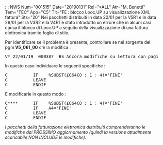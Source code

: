  :  : NWS Num="001515" Date="20190131" Rel="*ALL" Atr="M. Benetti" Tem="TEC" App="C5" Tit="FE :  blocco Looc.UP su visualizzazione XML fattura" Sts="20"
Nei pacchetti distribuiti in data 22/01 per la V5R1 e in data 28/01 per la V3R2 e la V4R1 è stato introdotto un errore che in alcuni casi causa il blocco di Looc.UP a seguito della visualizzazione
di una fattura elettronica tramite foglio di stile.

Per identificare se il problema è presente, controllare se nel sorgente del pgm <b>V5_061_00</b> c'è la modifica : 
<pre>
V* 22/01/19  000387  BS Ancora modifiche su lettura con paginazione
</pre>

In questo caso individuare le seguenti specifiche : 
<pre>
C          IF    %SUBST(£G64CO : 1 : 4)='FINE'
C          LEAVE
C          ENDIF
</pre>

E modificarle in questo modo : 

<pre>
C****      IF    %SUBST(£G64CO : 1 : 4)='FINE'
C          IF    A4='FINE'
C          LEAVE
C          ENDIF
</pre>

<i>I pacchetti della fatturazione elettronica distribuiti comprenderanno le modifiche dal PROSSIMO
aggiornamento (quindi la versione attualmente scaricabile NON INCLUDE le modifiche).</i> 
